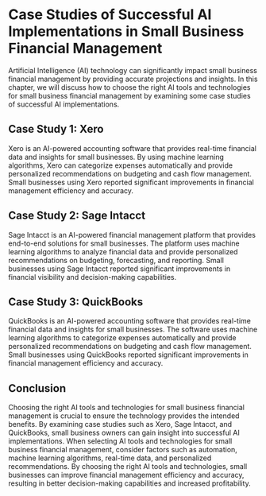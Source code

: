 Case Studies of Successful AI Implementations in Small Business Financial Management
=====================================================================================================================================================================================

Artificial Intelligence (AI) technology can significantly impact small business financial management by providing accurate projections and insights. In this chapter, we will discuss how to choose the right AI tools and technologies for small business financial management by examining some case studies of successful AI implementations.

Case Study 1: Xero
------------------

Xero is an AI-powered accounting software that provides real-time financial data and insights for small businesses. By using machine learning algorithms, Xero can categorize expenses automatically and provide personalized recommendations on budgeting and cash flow management. Small businesses using Xero reported significant improvements in financial management efficiency and accuracy.

Case Study 2: Sage Intacct
--------------------------

Sage Intacct is an AI-powered financial management platform that provides end-to-end solutions for small businesses. The platform uses machine learning algorithms to analyze financial data and provide personalized recommendations on budgeting, forecasting, and reporting. Small businesses using Sage Intacct reported significant improvements in financial visibility and decision-making capabilities.

Case Study 3: QuickBooks
------------------------

QuickBooks is an AI-powered accounting software that provides real-time financial data and insights for small businesses. The software uses machine learning algorithms to categorize expenses automatically and provide personalized recommendations on budgeting and cash flow management. Small businesses using QuickBooks reported significant improvements in financial management efficiency and accuracy.

Conclusion
----------

Choosing the right AI tools and technologies for small business financial management is crucial to ensure the technology provides the intended benefits. By examining case studies such as Xero, Sage Intacct, and QuickBooks, small business owners can gain insight into successful AI implementations. When selecting AI tools and technologies for small business financial management, consider factors such as automation, machine learning algorithms, real-time data, and personalized recommendations. By choosing the right AI tools and technologies, small businesses can improve financial management efficiency and accuracy, resulting in better decision-making capabilities and increased profitability.
